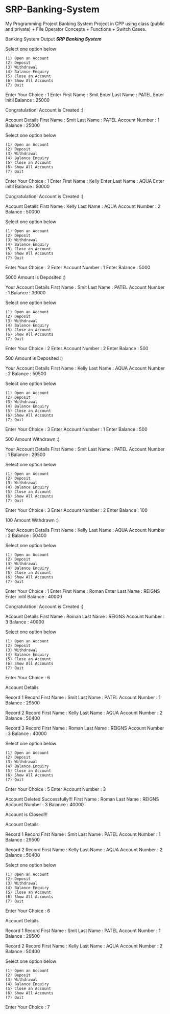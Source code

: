 # SRP-Banking-System
My Programming Project Banking System Project in CPP using class (public and private)  + File Operator Concepts + Functions + Switch Cases.


Banking System Output
*****SRP Banking System*****

Select one option below

	(1) Open an Account
	(2) Deposit
	(3) Withdrawal
	(4) Balance Enquiry
	(5) Close an Account
	(6) Show All Accounts
	(7) Quit

Enter Your Choice : 1
Enter First Name : Smit
Enter Last Name : PATEL
Enter initil Balance : 25000

Congratulation! Account is Created :) 

Account Details
First Name : Smit
Last Name : PATEL
Account Number : 1
Balance : 25000

Select one option below

	(1) Open an Account
	(2) Deposit
	(3) Withdrawal
	(4) Balance Enquiry
	(5) Close an Account
	(6) Show All Accounts
	(7) Quit

Enter Your Choice : 1
Enter First Name : Kelly
Enter Last Name : AQUA
Enter initil Balance : 50000

Congratulation! Account is Created :) 

Account Details
First Name : Kelly
Last Name : AQUA
Account Number : 2
Balance : 50000

Select one option below

	(1) Open an Account
	(2) Deposit
	(3) Withdrawal
	(4) Balance Enquiry
	(5) Close an Account
	(6) Show All Accounts
	(7) Quit

Enter Your Choice : 2
Enter Account Number : 1
Enter Balance : 5000

5000 Amount is Deposited :) 

Your Account Details
First Name : Smit
Last Name : PATEL
Account Number : 1
Balance : 30000

Select one option below

	(1) Open an Account
	(2) Deposit
	(3) Withdrawal
	(4) Balance Enquiry
	(5) Close an Account
	(6) Show All Accounts
	(7) Quit

Enter Your Choice : 2
Enter Account Number : 2
Enter Balance : 500

500 Amount is Deposited :) 

Your Account Details
First Name : Kelly
Last Name : AQUA
Account Number : 2
Balance : 50500

Select one option below

	(1) Open an Account
	(2) Deposit
	(3) Withdrawal
	(4) Balance Enquiry
	(5) Close an Account
	(6) Show All Accounts
	(7) Quit

Enter Your Choice : 3
Enter Account Number : 1
Enter Balance : 500

500 Amount Withdrawn :) 

Your Account Details
First Name : Smit
Last Name : PATEL
Account Number : 1
Balance : 29500

Select one option below

	(1) Open an Account
	(2) Deposit
	(3) Withdrawal
	(4) Balance Enquiry
	(5) Close an Account
	(6) Show All Accounts
	(7) Quit

Enter Your Choice : 3
Enter Account Number : 2
Enter Balance : 100

100 Amount Withdrawn :) 

Your Account Details
First Name : Kelly
Last Name : AQUA
Account Number : 2
Balance : 50400

Select one option below

	(1) Open an Account
	(2) Deposit
	(3) Withdrawal
	(4) Balance Enquiry
	(5) Close an Account
	(6) Show All Accounts
	(7) Quit

Enter Your Choice : 1
Enter First Name : Roman
Enter Last Name : REIGNS
Enter initil Balance : 40000

Congratulation! Account is Created :) 

Account Details
First Name : Roman
Last Name : REIGNS
Account Number : 3
Balance : 40000

Select one option below

	(1) Open an Account
	(2) Deposit
	(3) Withdrawal
	(4) Balance Enquiry
	(5) Close an Account
	(6) Show All Accounts
	(7) Quit

Enter Your Choice : 6

Account Details

Record 1
Record First Name : Smit
Last Name : PATEL
Account Number : 1
Balance : 29500

Record 2
Record First Name : Kelly
Last Name : AQUA
Account Number : 2
Balance : 50400

Record 3
Record First Name : Roman
Last Name : REIGNS
Account Number : 3
Balance : 40000


Select one option below

	(1) Open an Account
	(2) Deposit
	(3) Withdrawal
	(4) Balance Enquiry
	(5) Close an Account
	(6) Show All Accounts
	(7) Quit

Enter Your Choice : 5
Enter Account Number : 3

Account Deleted Successfully!!!
First Name : Roman
Last Name : REIGNS
Account Number : 3
Balance : 40000

Account is Closed!!!


Account Details

Record 1
Record First Name : Smit
Last Name : PATEL
Account Number : 1
Balance : 29500

Record 2
Record First Name : Kelly
Last Name : AQUA
Account Number : 2
Balance : 50400


Select one option below

	(1) Open an Account
	(2) Deposit
	(3) Withdrawal
	(4) Balance Enquiry
	(5) Close an Account
	(6) Show All Accounts
	(7) Quit

Enter Your Choice : 6

Account Details

Record 1
Record First Name : Smit
Last Name : PATEL
Account Number : 1
Balance : 29500

Record 2
Record First Name : Kelly
Last Name : AQUA
Account Number : 2
Balance : 50400


Select one option below

	(1) Open an Account
	(2) Deposit
	(3) Withdrawal
	(4) Balance Enquiry
	(5) Close an Account
	(6) Show All Accounts
	(7) Quit

Enter Your Choice : 7
